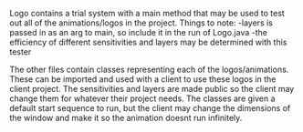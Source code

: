 Logo contains a trial system with a main method that may be used to test out all of the animations/logos in the project. 
Things to note:
  -layers is passed in as an arg to main, so include it in the run of Logo.java
  -the efficiency of different sensitivities and layers may be determined with this tester
  
 The other files contain classes representing each of the logos/animations. These can be imported and used with a client to use these logos in the client project. The sensitivities and layers are made public so the client may change them for whatever their project needs. The classes are given a default start sequence to run, but the client may change the dimensions of the window and make it so the animation doesnt run infinitely. 
